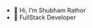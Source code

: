 - 👋 Hi, I’m Shubham Rathor
- 👀 FullStack Developer
  

<!---
rshubham005/rshubham005 is a ✨ special ✨ repository because its `README.md` (this file) appears on your GitHub profile.
You can click the Preview link to take a look at your changes.
--->
